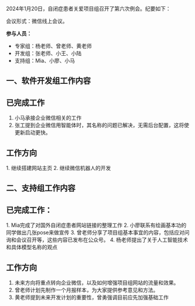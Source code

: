 2024年1月20日，自闭症患者关爱项目组召开了第六次例会。纪要如下：

会议形式：微信线上会议。

**参与人员：**

- 专家组：杨老师、曾老师、黄老师
- 开发组：张老师、小王、小陆
- 支持组：Mia、小廖、小马

## 一、软件开发组工作内容
## 已完成工作

1. 小马承接企业微信相关的工作
2. 张工提到企业微信用智能体时，其名称的问题已解决，无需后台配置，这将使更新启动更快。

## 工作方向

1. 继续搭建网站主页
2. 继续微信机器人的开发

## 二、支持组工作内容
## 已完成工作：

1. Mia完成了对国外自闭症患者网站链接的整理工作
2. 小廖联系有绘画基本功的同学做出几张pose来做宣传
3. 曾老师分享了项目组基本事宜的内容，包括应对问询和会议召开等，这些内容已发布在公众号。
4. 杨老师提出了关于人工智能技术和具体模型名称的观点

## 工作方向

1. 未来方向将重点转向企业微信，以及如何增强项目组网站的流量和效果。
2. 曾老师计划先制作一个月报样本，为大家提供参考意见和方法。
3. 黄老师提到未来开发计划的重要性，曾勇强调目前应先加强基础工作

